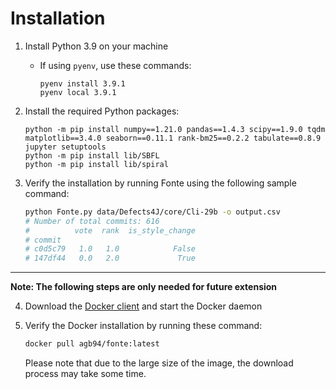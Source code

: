 # Installation
1. Install Python 3.9 on your machine
    - If using `pyenv`, use these commands:

      ```
      pyenv install 3.9.1
      pyenv local 3.9.1
      ```
2. Install the required Python packages:
    ```
    python -m pip install numpy==1.21.0 pandas==1.4.3 scipy==1.9.0 tqdm matplotlib==3.4.0 seaborn==0.11.1 rank-bm25==0.2.2 tabulate==0.8.9 jupyter setuptools
    python -m pip install lib/SBFL
    python -m pip install lib/spiral
    ```

3. Verify the installation by running Fonte using the following sample command:
    ```bash
    python Fonte.py data/Defects4J/core/Cli-29b -o output.csv
    # Number of total commits: 616
    #          vote  rank  is_style_change
    # commit
    # c0d5c79   1.0   1.0            False
    # 147df44   0.0   2.0             True
    ```
---
**Note: The following steps are only needed for future extension**

4. Download the [Docker client](https://www.docker.com/products/docker-desktop/) and start the Docker daemon

5. Verify the Docker installation by running these command:
    ```bash
    docker pull agb94/fonte:latest
    ```
    Please note that due to the large size of the image, the download process may take some time.
